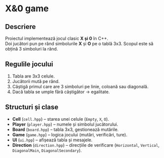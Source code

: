 # X&0 game
## Descriere
Proiectul implementează jocul clasic **X și 0** în C++.  
Doi jucători pun pe rând simbolurile **X** și **O** pe o tablă 3x3. Scopul este să obțină 3 simboluri la rând.

## Regulile jocului
1. Tabla are 3x3 celule.  
2. Jucătorii mută pe rând.  
3. Câștigă primul care are 3 simboluri pe linie, coloană sau diagonală.  
4. Dacă tabla se umple fără câștigător → egalitate.  

## Structuri și clase
- **Cell** (`cell.hpp`) – starea unei celule (`Empty`, `X`, `O`).  
- **Player** (`player.hpp`) – numele și simbolul jucătorului.  
- **Board** (`board.hpp`) – tabla 3x3, gestionează mutările.  
- **Game** (`game.hpp`) – logica jocului (mutări, verificări, ture).  
- **UI** (`ui.hpp`) – afișează tabla și mesajele.  
- **Direction** (`direction.hpp`) – direcțiile de verificare (`Horizontal`, `Vertical`, `DiagonalMain`, `DiagonalSecondary`).  
